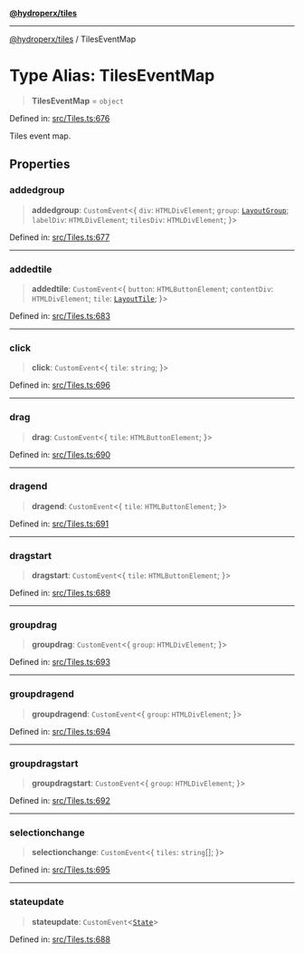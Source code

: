 [**@hydroperx/tiles**](../README.md)

***

[@hydroperx/tiles](../globals.md) / TilesEventMap

# Type Alias: TilesEventMap

> **TilesEventMap** = `object`

Defined in: [src/Tiles.ts:676](https://github.com/hydroperx/tiles.js/blob/c540bb46b4dec8fde37584a136a0fe29b84e5d4a/src/Tiles.ts#L676)

Tiles event map.

## Properties

### addedgroup

> **addedgroup**: `CustomEvent`\<\{ `div`: `HTMLDivElement`; `group`: [`LayoutGroup`](../classes/LayoutGroup.md); `labelDiv`: `HTMLDivElement`; `tilesDiv`: `HTMLDivElement`; \}\>

Defined in: [src/Tiles.ts:677](https://github.com/hydroperx/tiles.js/blob/c540bb46b4dec8fde37584a136a0fe29b84e5d4a/src/Tiles.ts#L677)

***

### addedtile

> **addedtile**: `CustomEvent`\<\{ `button`: `HTMLButtonElement`; `contentDiv`: `HTMLDivElement`; `tile`: [`LayoutTile`](../classes/LayoutTile.md); \}\>

Defined in: [src/Tiles.ts:683](https://github.com/hydroperx/tiles.js/blob/c540bb46b4dec8fde37584a136a0fe29b84e5d4a/src/Tiles.ts#L683)

***

### click

> **click**: `CustomEvent`\<\{ `tile`: `string`; \}\>

Defined in: [src/Tiles.ts:696](https://github.com/hydroperx/tiles.js/blob/c540bb46b4dec8fde37584a136a0fe29b84e5d4a/src/Tiles.ts#L696)

***

### drag

> **drag**: `CustomEvent`\<\{ `tile`: `HTMLButtonElement`; \}\>

Defined in: [src/Tiles.ts:690](https://github.com/hydroperx/tiles.js/blob/c540bb46b4dec8fde37584a136a0fe29b84e5d4a/src/Tiles.ts#L690)

***

### dragend

> **dragend**: `CustomEvent`\<\{ `tile`: `HTMLButtonElement`; \}\>

Defined in: [src/Tiles.ts:691](https://github.com/hydroperx/tiles.js/blob/c540bb46b4dec8fde37584a136a0fe29b84e5d4a/src/Tiles.ts#L691)

***

### dragstart

> **dragstart**: `CustomEvent`\<\{ `tile`: `HTMLButtonElement`; \}\>

Defined in: [src/Tiles.ts:689](https://github.com/hydroperx/tiles.js/blob/c540bb46b4dec8fde37584a136a0fe29b84e5d4a/src/Tiles.ts#L689)

***

### groupdrag

> **groupdrag**: `CustomEvent`\<\{ `group`: `HTMLDivElement`; \}\>

Defined in: [src/Tiles.ts:693](https://github.com/hydroperx/tiles.js/blob/c540bb46b4dec8fde37584a136a0fe29b84e5d4a/src/Tiles.ts#L693)

***

### groupdragend

> **groupdragend**: `CustomEvent`\<\{ `group`: `HTMLDivElement`; \}\>

Defined in: [src/Tiles.ts:694](https://github.com/hydroperx/tiles.js/blob/c540bb46b4dec8fde37584a136a0fe29b84e5d4a/src/Tiles.ts#L694)

***

### groupdragstart

> **groupdragstart**: `CustomEvent`\<\{ `group`: `HTMLDivElement`; \}\>

Defined in: [src/Tiles.ts:692](https://github.com/hydroperx/tiles.js/blob/c540bb46b4dec8fde37584a136a0fe29b84e5d4a/src/Tiles.ts#L692)

***

### selectionchange

> **selectionchange**: `CustomEvent`\<\{ `tiles`: `string`[]; \}\>

Defined in: [src/Tiles.ts:695](https://github.com/hydroperx/tiles.js/blob/c540bb46b4dec8fde37584a136a0fe29b84e5d4a/src/Tiles.ts#L695)

***

### stateupdate

> **stateupdate**: `CustomEvent`\<[`State`](../classes/State.md)\>

Defined in: [src/Tiles.ts:688](https://github.com/hydroperx/tiles.js/blob/c540bb46b4dec8fde37584a136a0fe29b84e5d4a/src/Tiles.ts#L688)
